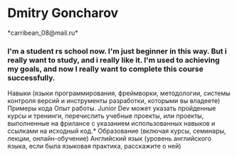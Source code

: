 <h1> Dmitry Goncharov </h1>
*carribean_08@mail.ru*
<h3>I'm a student rs school now. I'm just beginner in this way. But i really want to study, and i really like it. I'm used to achieving my goals, 
and now I really want to complete this course successfully.</h3>
Навыки (языки программирования, фреймворки, методологии, системы контроля версий и инструменты разработки, которыми вы владеете)
Примеры кода
Опыт работы. Junior Dev может указать пройденные курсы и тренинги, перечислить учебные проекты, или проекты, выполненные на фрилансе с указанием использованных навыков и ссылками на исходный код.*
Образование (включая курсы, семинары, лекции, онлайн-обучение)
Английский язык (уровень английского языка, если была языковая практика, расскажите о ней)